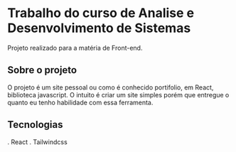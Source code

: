 # Trabalho do curso de Analise e Desenvolvimento de Sistemas

Projeto realizado para a matéria de Front-end.

## Sobre o projeto
O projeto é um site pessoal ou como é conhecido portifolio, em React, biblioteca javascript. O intuito é criar um site simples porém que entregue o quanto eu tenho habilidade com essa ferramenta.

## Tecnologias
. React
. Tailwindcss

